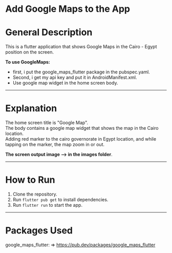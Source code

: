 # Add Google Maps to the App

# General Description

This is a flutter application that shows Google Maps in the Cairo - Egypt position on
the screen.

**To use GoogleMaps:**

- first, i put the google_maps_flutter package in the pubspec.yaml.
- Second, i get my api key and put it in AndroidManifest.xml.
- Use google map widget in the home screen body.
  
--------------------------------

# Explanation

The home screen title is "Google Map".                                                      
The body contains a google map widget that shows the map in the Cairo location.                                                                 
Adding red marker to the cairo governorate in Egypt location, and while tapping on the marker, the
map zoom in or out.             

**The screen output image --> in the images folder**.

----------------------

# How to Run

1. Clone the repository.
2. Run `flutter pub get` to install dependencies.
3. Run `flutter run` to start the app.

----------------------------

# Packages Used

google_maps_flutter: => https://pub.dev/packages/google_maps_flutter
